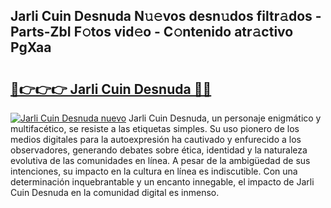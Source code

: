 ## Jarli Cuin Desnuda N𝚞𝚎vos desn𝚞dos filtr𝚊dos - Parts-ZbI F𝚘tos vid𝚎o - C𝚘ntenido atr𝚊ctivo PgXaa

# <h2><a href="http://mb3047.tromn.icu/?c=Jarli+Cuin+Desnuda">🔗👉👉👉 Jarli Cuin Desnuda 🔗🔗</a></h2>

[![Jarli Cuin Desnuda nuevo](https://i.imgur.com/pEAQMta.gif)](http://mb3047.tromn.icu/?c=Jarli+Cuin+Desnuda)
Jarli Cuin Desnuda, un personaje enigmático y multifacético, se resiste a las etiquetas simples. Su uso pionero de los medios digitales para la autoexpresión ha cautivado y enfurecido a los observadores, generando debates sobre ética, identidad y la naturaleza evolutiva de las comunidades en línea. A pesar de la ambigüedad de sus intenciones, su impacto en la cultura en línea es indiscutible. Con una determinación inquebrantable y un encanto innegable, el impacto de Jarli Cuin Desnuda en la comunidad digital es inmenso.
